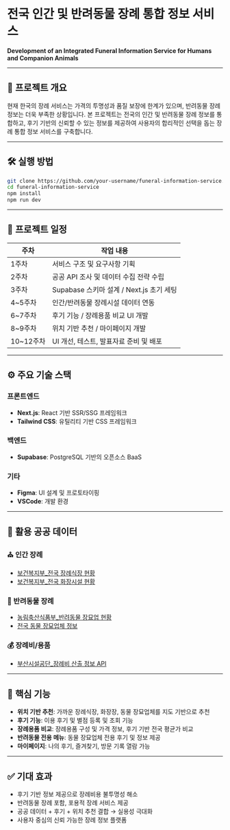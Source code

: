 # 전국 인간 및 반려동물 장례 통합 정보 서비스

**Development of an Integrated Funeral Information Service for Humans and Companion Animals**

---

## 📌 프로젝트 개요

현재 한국의 장례 서비스는 가격의 투명성과 품질 보장에 한계가 있으며, 반려동물 장례 정보는 더욱 부족한 상황입니다. 본 프로젝트는 전국의 인간 및 반려동물 장례 정보를 통합하고, 후기 기반의 신뢰할 수 있는 정보를 제공하여 사용자의 합리적인 선택을 돕는 장례 통합 정보 서비스를 구축합니다.

---

## 🛠️ 실행 방법

```bash
git clone https://github.com/your-username/funeral-information-service.git
cd funeral-information-service
npm install
npm run dev
```

---

## 📅 프로젝트 일정

| 주차 | 작업 내용 |
| ---- | -------- |
| 1주차 | 서비스 구조 및 요구사항 기획 |
| 2주차 | 공공 API 조사 및 데이터 수집 전략 수립 |
| 3주차 | Supabase 스키마 설계 / Next.js 초기 세팅 |
| 4~5주차 | 인간/반려동물 장례시설 데이터 연동 |
| 6~7주차 | 후기 기능 / 장례용품 비교 UI 개발 |
| 8~9주차 | 위치 기반 추천 / 마이페이지 개발 |
| 10~12주차 | UI 개선, 테스트, 발표자료 준비 및 배포 |

---

## ⚙️ 주요 기술 스택

### 프론트엔드

- **Next.js**: React 기반 SSR/SSG 프레임워크
- **Tailwind CSS**: 유틸리티 기반 CSS 프레임워크

### 백엔드

- **Supabase**: PostgreSQL 기반의 오픈소스 BaaS

### 기타

- **Figma**: UI 설계 및 프로토타이핑
- **VSCode**: 개발 환경

---

## 🔗 활용 공공 데이터

### ⛪ 인간 장례

- [보건복지부_전국 장례식장 현황](https://www.data.go.kr/data/15122367/openapi.do)
- [보건복지부_전국 화장시설 현황](https://www.data.go.kr/data/15122369/openapi.do)

### 🐶 반려동물 장례

- [농림축산식품부_반려동물 장묘업 현황](https://www.data.go.kr/data/15073587/fileData.do)
- [전국 동물 장묘업체 정보](https://www.data.go.kr/data/15045054/fileData.do)

### 💰 장례비/용품

- [부산시설공단_장례비 산출 정보 API](https://www.data.go.kr/data/15028052/openapi.do)

---

## 🌟 핵심 기능

- **위치 기반 추천**: 가까운 장례식장, 화장장, 동물 장묘업체를 지도 기반으로 추천
- **후기 기능**: 이용 후기 및 별점 등록 및 조회 기능
- **장례용품 비교**: 장례용품 구성 및 가격 정보, 후기 기반 전국 평균가 비교
- **반려동물 전용 메뉴**: 동물 장묘업체 전용 후기 및 정보 제공
- **마이페이지**: 나의 후기, 즐겨찾기, 방문 기록 열람 가능

---

## ✅ 기대 효과

- 후기 기반 정보 제공으로 장례비용 불투명성 해소
- 반려동물 장례 포함, 포용적 장례 서비스 제공
- 공공 데이터 + 후기 + 위치 추천 결합 → 실용성 극대화
- 사용자 중심의 신뢰 가능한 장례 정보 플랫폼

